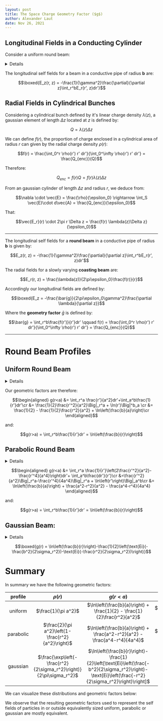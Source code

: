 ```yaml
---
layout: post
title: The Space Charge Geometry Factor ($g$)
author: Alexander Laut
date: Nov 26, 2021
---
```


## Longitudinal Fields in a Conducting Cylinder

Consider a uniform round beam:

<details>
  
<!-- ![Field Schematic of Coasting Beam](./figs/amperian_surface.drawio.svg) -->

From ampere's law:

$$\nabla \times \vec{E} = -\frac{\partial B}{\partial t} \to \oint \vec{E}\cdot d\vec{l} = -\frac{\partial}{\partial t}\iint_S\vec{B}\cdot d\vec{A}$$

and by defining the following integration path/surface through a round charge distribution:

$$\begin{aligned}
\oint \vec{E}\cdot d\vec{l} = E_z(r,z)\Delta z + \int_r^bE_r(r', z+\Delta z)dr'-E_z(b, z)\Delta z -\int_r^bE_r(r', z)dr'
\end{aligned}$$

and:

$$\begin{aligned}
-\frac{\partial}{\partial t}\iint_S\vec{B}\cdot d\vec{A} = -\Delta z \frac{\partial}{\partial t}\int_r^bB_{\theta}(r', z)
\end{aligned}$$
Using:

$$E_r(r', z+\Delta z)-E_r(r', z) = \frac{\partial E_r(r', z)}{\partial z}\Delta z$$

Since $dz = -vdt$:

$$\begin{aligned}
E_z(r,z)-E_z(b,z)&= -\int_r^b\left[\frac{\partial E_r(r', z)}{\partial z}+\frac{\partial B_{\theta}(r', z)}{\partial t}\right]dr'\cr
&=-\frac{\partial}{\partial z}\int_r^b[E_r(r',z)-vB_{\theta}(r',z)]dr'\cr
&=-\frac{\partial}{\partial z}\int_r^b[E_r(r',z)-\beta^2E_r(r',z)]dr'
\end{aligned}$$

Therefore:

$$E_z(r,z) = E_z(b,z)-(1-\beta^2)\frac{\partial}{\partial z}\int_r^bE_r(r',z)dr'$$

</details>

The longitudinal self fields  for a beam in a conductive pipe of radius __b__ are:

$$\boxed{E_z(r, z) = -\frac{1}{\gamma^2}\frac{\partial}{\partial z}\int_r^bE_r(r', z)dr'}$$

## Radial Fields in Cylindrical Bunches

Considering a cylindrical bunch defined by it's linear charge density $\lambda(z)$, a gaussian element of length $\Delta z$ located at $z$ is defined by:

$$Q = \lambda(z) \Delta z$$

<!-- ![Integration Surfaces to Compute Radial Fields in Cylindrical Beam](./figs/gaussian_cylindrical_bunch.drawio.svg) -->

We can define $f(r)$, the proportion of charge enclosed in a cylindrical area of radius $r$ can given by the radial charge density $\rho(r)$:

$$f(r) =  \frac{\int_0^r \rho(r') r' dr'}{\int_0^\infty \rho(r') r' dr'} = \frac{Q_{enc}}{Q}$$

Therefore:

$$Q_{enc} = f(r) Q = f(r)\lambda(z) \Delta z$$

From an gaussian cylinder of length $\Delta z$ and radius $r$, we deduce from:

$$\nabla \cdot \vec{E} = \frac{\rho}{\epsilon_0} \rightarrow \int_S \vec{E}\cdot d\vec{A} = \frac{Q_{enc}}{\epsilon_0}$$

That:

$$\vec{E_r}(r) \cdot 2\pi r \Delta z = \frac{f(r) \lambda(z)\Delta z}{\epsilon_0}$$

---

The longitudinal self fields for a __round beam__ in a conductive pipe of radius __b__ is given by:

$$E_z(r, z) = -\frac{1}{\gamma^2}\frac{\partial}{\partial z}\int_r^bE_r(r', z)dr'$$

The radial fields for a slowly varying __coasting beam__ are:

$$E_r(r, z) = \frac{\lambda(z)}{2\pi\epsilon_0}\frac{f(r)}{r}$$

Accordingly our longitudinal fields are defined by:

$$\boxed{E_z = -\frac{\bar{g}}{2\pi\epsilon_0\gamma^2}\frac{\partial \lambda}{\partial z}}$$

Where the __geometry factor__ $\bar{g}$ is defined by:

$$\bar{g} = \int_r^b\frac{f(r')}{r'}dr' \qquad f(r) =  \frac{\int_0^r \rho(r') r' dr'}{\int_0^\infty \rho(r') r' dr'} = \frac{Q_{enc}}{Q}$$

---

# Round Beam Profiles

## Uniform Round Beam

<details>

A uniform charge distribution in a cylindrical beam is defined by constant surface charge density:

$$\rho(r) = \sigma = \frac{Q}{\pi a^2}$$

For $r < a$:

$$f(r) = \frac{r^2}{a^2}$$

$$E_r(r, z) = \frac{\lambda(z)}{2\pi\epsilon_0}\frac{r}{a^2}$$

For $r > a$:

$$f(r) = 1$$

$$E_r(r, z)=\frac{\lambda(z)}{2\pi\epsilon_0}\frac{1}{r}$$

</details>

Our geometric factors are therefore:

$$\begin{aligned}
g(r<a) &= \int_r^a \frac{r'}{a^2}dr'+\int_a^b\frac{1}{r'}dr'\cr
&= \frac{1}{2}\frac{r'^2}{a^2}\Big|_r^a + \ln(r')\Big|^b_a \cr
&=  \frac{1}{2} - \frac{1}{2}\frac{r^2}{a^2} + \ln\left(\frac{b}{a}\right)\cr
\end{aligned}$$

and:

$$g(r>a) = \int_r^b\frac{1}{r'}dr' = \ln\left(\frac{b}{r}\right)$$

## Parabolic Round Beam

<details>
  
We can define a radial parabolic charge distribution of width $a$ with the following:

$$\rho(r) = \frac{2Q}{\pi a^2}\left(1-\frac{r^2}{a^2}\right)$$

Accordingly:

$$Q = \int_0^a \rho(r) r dr d\theta$$

We can then define our relative enclosed charge $f(r)$.

For r < a:

$$\begin{aligned}
f(r) &= \frac{2\pi}{Q}\int_0^r\rho(r')r'dr' \cr
&= \frac{4}{a^2}\int_0^rr'(1-\frac{r'^2}{a^2})dr'\cr
&= \frac{4}{a^2}\left(\frac{r'^2}{2}\Big|_0^r -\frac{r'^4}{4a^2}\Big|_0^r\right)\cr
&= \frac{4}{a^2}\left(\frac{r^2}{2}-\frac{r^4}{4a^2}\right)\cr
&= 2\frac{r^2}{a^2}-\frac{r^4}{a^4}
\end{aligned}$$

For r > a:

$$f(r) = 1$$

Therefore our geometric factor is defined by:

</details>

$$\begin{aligned}
g(r<a) &= \int_r^a \frac{1}{r'}\left(2\frac{r'^2}{a^2}-\frac{r'^4}{a^4}\right)dr'+ \int_a^b\frac{dr'}{r'}\cr
&=\frac{r'^2}{a^2}\Big|_r^a-\frac{r'^4}{4a^4}\Big|_r^a + \ln\left(r'\right)\Big|_a^b\cr
&= \ln\left(\frac{b}{a}\right) + \frac{a^2-r^2}{a^2} - \frac{a^4-r^4}{4a^4}
\end{aligned}$$

and:

$$g(r>a) = \int_r^b\frac{1}{r'}dr' = \ln\left(\frac{b}{r}\right)$$

## Gaussian Beam:

<details>

Given a radial charge distribution is defined by:

$$\rho(r) = \frac{Q}{\sigma_r^2(\sqrt{2\pi})^2}\exp\left(-\frac{r^2}{2\sigma_r^2}\right)$$

Therefore our form factor $f(r)$:

$$f(r) = \frac{\int_0^r\rho(r')r'dr}{\int_0^\infty \rho(r')r'dr} = \frac{1}{2\pi}\int_0^r r'\exp\left(-\frac{r'^2}{2\sigma_r^2}\right)dr' = 1-\exp\left(-\frac{r^2}{2\sigma_r^2}\right)$$

Therefore:

$$\begin{aligned}
g(r) &= \int_r^b\frac{1}{r'}\left(1-\exp\left(-\frac{r'^2}{2\sigma_r^2}\right)\right)dr'\cr
&=\int_r^b\frac{dr'}{r'} -\int_r^b\frac{1}{r'}\exp\left(-\frac{r^2}{2\sigma_r^2}\right)dr'\cr
&= \ln(r')\Big|_r^b -\frac{1}{2}\text{Ei}\left(-\frac{r'^2}{2\sigma_r^2}\right)\Big|_r^b\cr
&= \ln\left(\frac{b}{r}\right)-\frac{1}{2}\left(\text{Ei}(-\frac{b^2}{2\sigma_r^2})-\text{Ei}(-\frac{r^2}{2\sigma_r^2})\right)
\end{aligned}$$

Where the exponential integral $\text{Ei}$ is defined by:

$$\text{Ei}(x) = \int_{-\infty}^x \frac{e^t}{t}dt$$

Our maximum value occurs at:

$$g(0) = \frac{1}{2}\left(\ln\left(\frac{b^2}{2\sigma_r^2}\right)+\Gamma(0, \frac{b^2}{2\sigma_r^2}+\gamma\right)$$

Where:

$$\Gamma(a, x) = \frac{1}{\Gamma(a)}\int_0^xt^{a-1}e^{-t}dt$$

and:

$$\gamma = \lim_{n\to\infty}\left(-\ln n +\sum_{k=1}^n\frac{1}{k}\right) \approx 0.57721$$

</details>
  
$$\boxed{g(r) = \ln\left(\frac{b}{r}\right)-\frac{1}{2}\left(\text{Ei}(-\frac{b^2}{2\sigma_r^2})-\text{Ei}(-\frac{r^2}{2\sigma_r^2})\right)}$$
  
# Summary

In summary we have the following geometric factors:

| profile   | $\rho(r)$| $g(r <a)$| $g(r > a)$ | $g(r=0)$ |
| :-: | :-:| :-: | :-: | :-: |
| uniform   | $\frac{1}{\pi a^2}$ | $\ln\left(\frac{b}{a}\right) + \frac{1}{2} - \frac{1}{2}\frac{r^2}{a^2}$ | $\ln\left(\frac{b}{r}\right)$ | $\ln\left(\frac{b}{a}\right) + \frac{1}{2}$|
| parabolic | $\frac{2}{\pi a^2}\left(1-\frac{r^2}{a^2}\right)$ | $\ln\left(\frac{b}{a}\right) + \frac{a^2-r^2}{a^2} - \frac{a^4-r^4}{4a^4}$ | $\ln\left(\frac{b}{r}\right)$ | $\ln\left(\frac{b}{a}\right) + \frac{3}{4}$ |
| gaussian  | $\frac{\exp\left(-\frac{r^2}{2\sigma_r^2}\right)}{2\pi\sigma_r^2}$ | $\ln\left(\frac{b}{r}\right)-\frac{1}{2}\left[\text{Ei}\left(\frac{-b^2}{2\sigma_r^2}\right)-\text{Ei}\left(\frac{-r^2}{2\sigma_r^2}\right)\right]$ | --- | $\frac{1}{2}\left(\ln\left(\frac{b^2}{2\sigma_r^2}\right)+\Gamma(0, \frac{b^2}{2\sigma_r^2}+\gamma\right)$ |

We can visualize these distributions and geometric factors below:

<!-- ![Charge Profiles with Subsequent Geometric Factors](./figs/geometric_factors.svg) -->

We observe that the resulting geometric factors used to represent the self fields of particles in or outside equivalently sized uniform, parabolic or gaussian are mostly equivalent.
